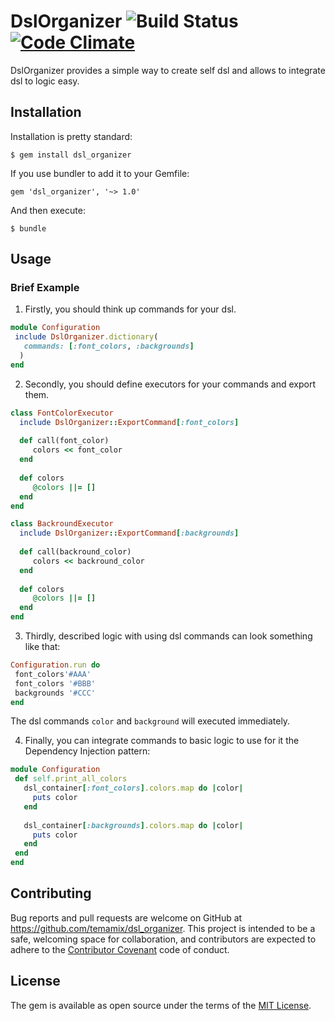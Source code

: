 # DslOrganizer ![Build Status](https://travis-ci.org/TemaMix/dsl_organizer.svg) [![Code Climate](https://codeclimate.com/github/TemaMix/dsl_organizer.svg)](https://codeclimate.com/github/TemaMix/dsl_organizer) 

DslOrganizer provides a simple way to create self dsl and allows to integrate dsl to logic easy.

## Installation

Installation is pretty standard:

```
$ gem install dsl_organizer
```

If you use bundler to add it to your Gemfile:
```
gem 'dsl_organizer', '~> 1.0'
```

And then execute:

    $ bundle


## Usage
### Brief Example
1. Firstly, you should think up commands for your dsl.
```ruby
module Configuration
 include DslOrganizer.dictionary(
   commands: [:font_colors, :backgrounds]
  )
end
```
2. Secondly, you should define executors for your commands and export them.
```ruby
class FontColorExecutor
  include DslOrganizer::ExportCommand[:font_colors]
  
  def call(font_color)
     colors << font_color
  end
  
  def colors
     @colors ||= []
  end
end

class BackroundExecutor
  include DslOrganizer::ExportCommand[:backgrounds]
  
  def call(backround_color)
     colors << backround_color
  end
  
  def colors
     @colors ||= []
  end
end
```
3. Thirdly, described logic with using dsl commands can look something like that: 
 ```ruby
Configuration.run do
  font_colors'#AAA'
  font_colors '#BBB'
  backgrounds '#CCC'
end
 ```
 The dsl commands `color` and `background` will executed immediately.

4. Finally, you can integrate commands to basic logic to use for it the Dependency Injection pattern:
 ```ruby
module Configuration
  def self.print_all_colors
    dsl_container[:font_colors].colors.map do |color|
      puts color
    end
    
    dsl_container[:backgrounds].colors.map do |color|
      puts color
    end
  end
end
 ```
 
## Contributing

Bug reports and pull requests are welcome on GitHub at https://github.com/temamix/dsl_organizer. This project is intended to be a safe, welcoming space for collaboration, and contributors are expected to adhere to the [Contributor Covenant](http://contributor-covenant.org) code of conduct.

## License

The gem is available as open source under the terms of the [MIT License](https://opensource.org/licenses/MIT).
